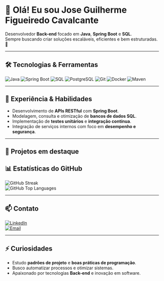 # 👋 Olá! Eu sou Jose Guilherme Figueiredo Cavalcante

Desenvolvedor **Back-end** focado em **Java**, **Spring Boot** e **SQL**.  
Sempre buscando criar soluções escaláveis, eficientes e bem estruturadas. 🚀


---

## 🛠 Tecnologias & Ferramentas

![Java](https://img.shields.io/badge/Java-ED8B00?style=for-the-badge&logo=java&logoColor=white)
![Spring Boot](https://img.shields.io/badge/Spring%20Boot-6DB33F?style=for-the-badge&logo=spring&logoColor=white)
![SQL](https://img.shields.io/badge/SQL-4479A1?style=for-the-badge&logo=mysql&logoColor=white)
![PostgreSQL](https://img.shields.io/badge/PostgreSQL-316192?style=for-the-badge&logo=postgresql&logoColor=white)
![Git](https://img.shields.io/badge/Git-F05032?style=for-the-badge&logo=git&logoColor=white)
![Docker](https://img.shields.io/badge/Docker-2496ED?style=for-the-badge&logo=docker&logoColor=white)
![Maven](https://img.shields.io/badge/Maven-C71A36?style=for-the-badge&logo=apachemaven&logoColor=white)


---

## 💼 Experiência & Habilidades

- Desenvolvimento de **APIs RESTful** com **Spring Boot**.
- Modelagem, consulta e otimização de **bancos de dados SQL**.
- Implementação de **testes unitários** e **integração contínua**.
- Integração de serviços internos com foco em **desempenho e segurança**.

---

## 📂 Projetos em destaque



## 📊 Estatísticas do GitHub

![GitHub Streak](https://streak-stats.demolab.com?user=Jguilhermefigueiredo&theme=dark&hide_border=true)  
![GitHub Top Languages](https://github-readme-stats.vercel.app/api/top-langs/?username=Jguilhermefigueiredo&layout=compact&theme=dark&hide_border=true)

---

## 📫 Contato

[![LinkedIn](https://img.shields.io/badge/LinkedIn-0077B5?style=for-the-badge&logo=linkedin&logoColor=white)](https://www.linkedin.com/in/jos%C3%A9-guilherme-figueiredo-cavalcante-2b5434254/)  
[![Email](https://img.shields.io/badge/Email-D14836?style=for-the-badge&logo=gmail&logoColor=white)](joseguilherme.figueiredoc@gmail.com)

---

## ⚡ Curiosidades

- Estudo **padrões de projeto** e **boas práticas de programação**.
- Busco automatizar processos e otimizar sistemas.
- Apaixonado por tecnologias **Back-end** e inovação em software.
